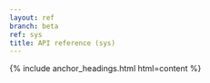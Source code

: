 ```yaml
---
layout: ref
branch: beta
ref: sys
title: API reference (sys)
---
```

{% include anchor_headings.html html=content %}